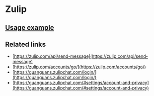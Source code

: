 # Zulip

## [Usage example](./../../tests/Zulip/ClientTest.php)

## Related links

* [https://zulip.com/api/send-message](https://zulip.com/api/send-message)
* [https://zulip.com/accounts/go/](https://zulip.com/accounts/go/)
* [https://guanguans.zulipchat.com/login/](https://guanguans.zulipchat.com/login/)
* [https://guanguans.zulipchat.com/#settings/account-and-privacy](https://guanguans.zulipchat.com/#settings/account-and-privacy)
